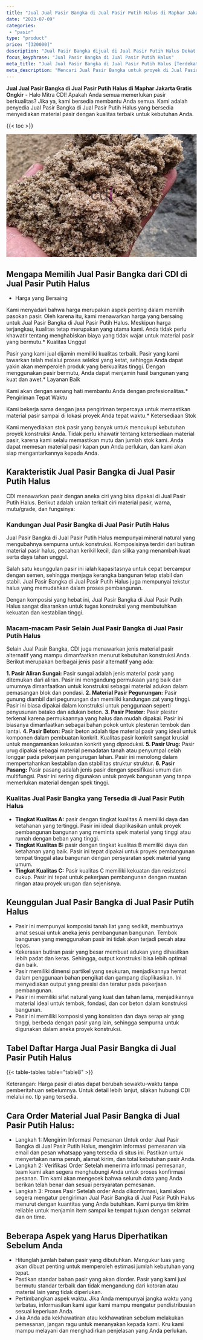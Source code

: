 ```yaml
---
title: "Jual Jual Pasir Bangka di Jual Pasir Putih Halus di Maphar Jakarta Gratis Ongkir"
date: "2023-07-09"
categories:
 - "pasir"
type: "product"
price: "[320000]"
description: "Jual Pasir Bangka dijual di Jual Pasir Putih Halus Dekat. Jual Pasir Bangka ini sering digunakan dalam proyek konstruksi sebagai bahan campuran yang terpilih dan bersih. Silakan hubungi kami untuk informasi lebih lanjut."
focus_keyphrase: "Jual Pasir Bangka di Jual Pasir Putih Halus"
meta_title: "Jual Jual Pasir Bangka di Jual Pasir Putih Halus [Terdekat] - CDI"
meta_description: "Mencari Jual Pasir Bangka untuk proyek di Jual Pasir Putih Halus? Kami menyediakan Jual Pasir Bangka berkualitas untuk bahan campuran. Dapatkan penawaran terbaik sekarang."
---
```


**Jual Jual Pasir Bangka di Jual Pasir Putih Halus di Maphar Jakarta Gratis Ongkir** - Halo Mitra CDI! Apakah Anda semua memerlukan pasir berkualitas? Jika ya, kami bersedia membantu Anda semua. Kami adalah penyedia Jual Pasir Bangka di Jual Pasir Putih Halus yang bersedia menyediakan material pasir dengan kualitas terbaik untuk kebutuhan Anda.

{{< toc >}}

![Jual Jual Pasir Bangka di Jual Pasir Putih Halus di Maphar Jakarta Gratis Ongkir](/images/pasir/pasir-bangunan-42.jpg)

## Mengapa Memilih Jual Pasir Bangka dari CDI di Jual Pasir Putih Halus

*   Harga yang Bersaing

Kami menyadari bahwa harga merupakan aspek penting dalam memilih pasokan pasir. Oleh karena itu, kami menawarkan harga yang bersaing untuk Jual Pasir Bangka di Jual Pasir Putih Halus. Meskipun harga terjangkau, kualitas tetap merupakan yang utama kami. Anda tidak perlu khawatir tentang menghabiskan biaya yang tidak wajar untuk material pasir yang bermutu.*   Kualitas Unggul

Pasir yang kami jual dijamin memiliki kualitas terbaik. Pasir yang kami tawarkan telah melalui proses seleksi yang ketat, sehingga Anda dapat yakin akan memperoleh produk yang berkualitas tinggi. Dengan menggunakan pasir bermutu, Anda dapat menjamin hasil bangunan yang kuat dan awet.*   Layanan Baik

Kami akan dengan senang hati membantu Anda dengan profesionalitas.*   Pengiriman Tepat Waktu

Kami bekerja sama dengan jasa pengiriman terpercaya untuk memastikan material pasir sampai di lokasi proyek Anda tepat waktu.*   Ketersediaan Stok

Kami menyediakan stok pasir yang banyak untuk mencukupi kebutuhan proyek konstruksi Anda. Tidak perlu khawatir tentang ketersediaan material pasir, karena kami selalu memastikan mutu dan jumlah stok kami. Anda dapat memesan material pasir kapan pun Anda perlukan, dan kami akan siap mengantarkannya kepada Anda. 

## Karakteristik Jual Pasir Bangka di Jual Pasir Putih Halus

CDI menawarkan pasir dengan aneka ciri yang bisa dipakai di Jual Pasir Putih Halus. Berikut adalah uraian terkait ciri material pasir, warna, mutu/grade, dan fungsinya:

### Kandungan Jual Pasir Bangka di Jual Pasir Putih Halus

Jual Pasir Bangka di Jual Pasir Putih Halus mempunyai mineral natural yang mengubahnya sempurna untuk konstruksi. Komposisinya terdiri dari butiran material pasir halus, pecahan kerikil kecil, dan silika yang menambah kuat serta daya tahan unggul.

Salah satu keunggulan pasir ini ialah kapasitasnya untuk cepat bercampur dengan semen, sehingga menjaga kerangka bangunan tetap stabil dan stabil. Jual Pasir Bangka di Jual Pasir Putih Halus juga mempunyai tekstur halus yang memudahkan dalam proses pembangunan.

Dengan komposisi yang hebat ini, Jual Pasir Bangka di Jual Pasir Putih Halus sangat disarankan untuk tugas konstruksi yang membutuhkan kekuatan dan kestabilan tinggi.

### Macam-macam Pasir Selain Jual Pasir Bangka di Jual Pasir Putih Halus

Selain Jual Pasir Bangka, CDI juga menawarkan jenis material pasir alternatif yang mampu dimanfaatkan menurut kebutuhan konstruksi Anda. Berikut merupakan berbagai jenis pasir alternatif yang ada:

**1\. Pasir Aliran Sungai:** Pasir sungai adalah jenis material pasir yang ditemukan dari aliran. Pasir ini mengandung permukaan yang baik dan umumnya dimanfaatkan untuk konstruksi sebagai material adukan dalam pemasangan blok dan pondasi.
**2\. Material Pasir Pegunungan:** Pasir gunung diambil dari pegunungan dan memiliki kandungan zat yang tinggi. Pasir ini biasa dipakai dalam konstruksi untuk penggunaan seperti penyusunan batako dan adukan beton.
**3\. Pasir Plester:** Pasir plester terkenal karena permukaannya yang halus dan mudah dipakai. Pasir ini biasanya dimanfaatkan sebagai bahan pokok untuk plesteran tembok dan lantai.
**4\. Pasir Beton:** Pasir beton adalah tipe material pasir yang ideal untuk komponen dalam pembuatan konkrit. Kualitas pasir konkrit sangat krusial untuk mengamankan kekuatan konkrit yang diproduksi.
**5\. Pasir Urug:** Pasir urug dipakai sebagai material pemadatan tanah atau penyumpal celah longgar pada pekerjaan pengurugan lahan. Pasir ini menolong dalam mempertahankan kestabilan dan stabilitas struktur struktur.
**6\. Pasir Pasang:** Pasir pasang adalah jenis pasir dengan spesifikasi umum dan multifungsi. Pasir ini sering digunakan untuk proyek bangunan yang tanpa memerlukan material dengan spek tinggi.

### Kualitas Jual Pasir Bangka yang Tersedia di Jual Pasir Putih Halus

*   **Tingkat Kualitas A:** pasir dengan tingkat kualitas A memiliki daya dan ketahanan yang tertinggi. Pasir ini ideal diaplikasikan untuk proyek pembangunan bangunan yang meminta spek material yang tinggi atau rumah dengan beban yang tinggi.
*   **Tingkat Kualitas B:** pasir dengan tingkat kualitas B memiliki daya dan ketahanan yang baik. Pasir ini tepat dipakai untuk proyek pembangunan tempat tinggal atau bangunan dengan persyaratan spek material yang umum.
*   **Tingkat Kualitas C:** Pasir kualitas C memiliki kekuatan dan resistensi cukup. Pasir ini tepat untuk pekerjaan pembangunan dengan muatan ringan atau proyek urugan dan sejenisnya.

## Keunggulan Jual Pasir Bangka di Jual Pasir Putih Halus

*   Pasir ini mempunyai komposisi tanah liat yang sedikit, membuatnya amat sesuai untuk aneka jenis pembangunan bangunan. Tembok bangunan yang menggunakan pasir ini tidak akan terjadi pecah atau lepas.
*   Kekerasan butiran pasir yang besar membuat adukan yang dihasilkan lebih padat dan keras. Sehingga, output konstruksi bisa lebih optimal dan baik.
*   Pasir memiliki dimensi partikel yang seukuran, menjadikannya hemat dalam penggunaan bahan pengikat dan gampang diaplikasikan. Ini menyediakan output yang presisi dan teratur pada pekerjaan pembangunan.
*   Pasir ini memiliki sifat natural yang kuat dan tahan lama, menjadikannya material ideal untuk tembok, fondasi, dan cor beton dalam konstruksi bangunan.
*   Pasir ini memiliki komposisi yang konsisten dan daya serap air yang tinggi, berbeda dengan pasir yang lain, sehingga sempurna untuk digunakan dalam aneka proyek konstruksi.

## Tabel Daftar Harga Jual Pasir Bangka di Jual Pasir Putih Halus

{{< table-tables table="table8" >}}

Keterangan: Harga pasir di atas dapat berubah sewaktu-waktu tanpa pemberitahuan sebelumnya. Untuk detail lebih lanjut, silakan hubungi CDI melalui no. tlp yang tersedia.

## Cara Order Material Jual Pasir Bangka di Jual Pasir Putih Halus:

*   Langkah 1: Mengirim Informasi Pemesanan
Untuk order Jual Pasir Bangka di Jual Pasir Putih Halus, mengirim informasi pemesanan via email dan pesan whatsapp yang tersedia di situs ini. Pastikan untuk menyertakan nama penuh, alamat kirim, dan total kebutuhan pasir Anda.
*   Langkah 2: Verifikasi Order
Setelah menerima informasi pemesanan, team kami akan segera menghubungi Anda untuk proses konfirmasi pesanan. Tim kami akan mengecek bahwa seluruh data yang Anda berikan telah benar dan sesuai persyaratan pemesanan.
*   Langkah 3: Proses Pasir
Setelah order Anda dikonfirmasi, kami akan segera mengatur pengiriman Jual Pasir Bangka di Jual Pasir Putih Halus menurut dengan kuantitas yang Anda butuhkan. Kami punya tim kirim reliable untuk menjamin item sampai ke tempat tujuan dengan selamat dan on time.

## Beberapa Aspek yang Harus Diperhatikan Sebelum Anda

*   Hitunglah jumlah bahan pasir yang dibutuhkan. Mengukur luas yang akan dibuat penting untuk memperoleh estimasi jumlah kebutuhan yang tepat.
*   Pastikan standar bahan pasir yang akan diorder. Pasir yang kami jual bermutu standar terbaik dan tidak mengandung dari kotoran atau material lain yang tidak diperlukan.
*   Pertimbangkan aspek waktu. Jika Anda mempunyai jangka waktu yang terbatas, informasikan kami agar kami mampu mengatur pendistribusian sesuai keperluan Anda.
*   Jika Anda ada kekhawatiran atau kekhawatiran sebelum melakukan pemesanan, jangan ragu untuk menanyakan kepada kami. Kru kami mampu melayani dan menghadirkan penjelasan yang Anda perlukan.